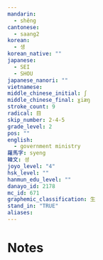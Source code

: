 ```yaml
---
mandarin:
  - shěng
cantonese:
  - saang2
korean:
  - 생
korean_native: ""
japanese:
  - SEI
  - SHOU
japanese_nanori: ""
vietnamese:
middle_chinese_initial: ʃ
middle_chinese_final: ɣiæŋ
stroke_count: 9
radical: 目
skip_number: 2-4-5
grade_level: 2
pos: ""
english:
  - government ministry
羅馬字: syeng
韓文: 셩
joyo_level: "4"
hsk_level: ""
hanmun_edu_level: ""
danayo_id: 2178
mc_id: 671
graphemic_classification: 生
stand_in: "TRUE"
aliases:
---
```


# Notes
